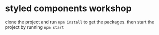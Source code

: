 # styled components workshop

clone the project and run `npm install` to get the packages. then start the project by running `npm start`
